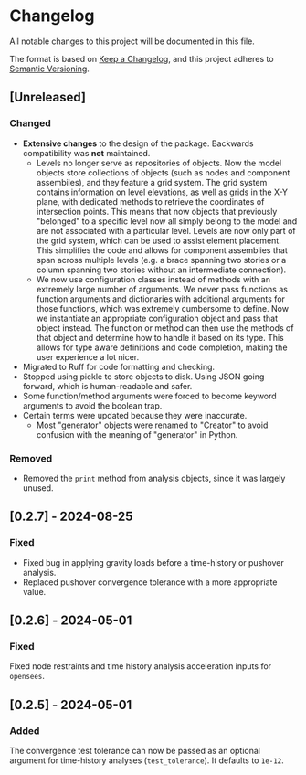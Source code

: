 # Changelog

All notable changes to this project will be documented in this file.

The format is based on [Keep a Changelog](https://keepachangelog.com/en/1.0.0/),
and this project adheres to [Semantic Versioning](https://semver.org/spec/v2.0.0.html).

## [Unreleased]

### Changed

- **Extensive changes** to the design of the package. Backwards compatibility was **not** maintained.
  - Levels no longer serve as repositories of objects. Now the model objects store collections of objects (such as nodes and component assembiles), and they feature a grid system. The grid system contains information on level elevations, as well as grids in the X-Y plane, with dedicated methods to retrieve the coordinates of intersection points. This means that now objects that previously "belonged" to a specific level now all simply belong to the model and are not associated with a particular level. Levels are now only part of the grid system, which can be used to assist element placement. This simplifies the code and allows for component assemblies that span across multiple levels (e.g. a brace spanning two stories or a column spanning two stories without an intermediate connection).
  - We now use configuration classes instead of methods with an extremely large number of arguments. We never pass functions as function arguments and dictionaries with additional arguments for those functions, which was extremely cumbersome to define. Now we instantiate an appropriate configuration object and pass that object instead. The function or method can then use the methods of that object and determine how to handle it based on its type. This allows for type aware definitions and code completion, making the user experience a lot nicer.
- Migrated to Ruff for code formatting and checking.
- Stopped using pickle to store objects to disk. Using JSON going forward, which is human-readable and safer.
- Some function/method arguments were forced to become keyword arguments to avoid the boolean trap.
- Certain terms were updated because they were inaccurate.
  - Most "generator" objects were renamed to "Creator" to avoid confusion with the meaning of "generator" in Python.

### Removed

- Removed the `print` method from analysis objects, since it was largely unused.

## [0.2.7] - 2024-08-25

### Fixed

- Fixed bug in applying gravity loads before a time-history or pushover analysis.
- Replaced pushover convergence tolerance with a more appropriate value.

## [0.2.6] - 2024-05-01

### Fixed

Fixed node restraints and time history analysis acceleration inputs for `opensees`.

## [0.2.5] - 2024-05-01

### Added

The convergence test tolerance can now be passed as an optional argument for time-history analyses (`test_tolerance`). It defaults to `1e-12`.

